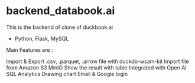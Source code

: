 # backend_databook.ai
This is the backend of clone of duckbook.ai

- Python, Flask, MySQL
  
Main Features are :

Import & Export .csv, .parquet, .arrow file with duckdb-wsam-kit
Import file from Amazon S3 MinIO
Show the result with table
Integrated with Open AI
SQL Analytics
Drawing chart
Email & Google login
